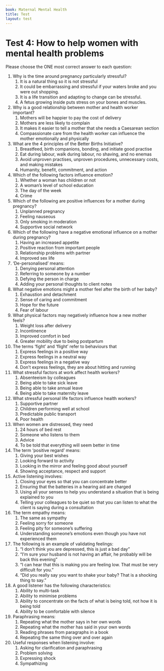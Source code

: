 ```yaml
---
book: Maternal Mental Health
title: Test
layout: test
---
```


# Test 4: How to help women with mental health problems

Please choose the ONE most correct answer to each question:
 
1.	Why is the time around pregnancy particularly stressful?
	1.	It is a natural thing so it is not stressful
	1.	It could be embarrassing and stressful if your waters broke and you were out shopping. 
	1.	It is a life transition and adapting to change can be stressful.
	1.	A fetus growing inside puts stress on your bones and muscles. 
2.	Why is a good relationship between mother and health worker important?
	1.	Mothers will be happier to pay the cost of delivery
	1.	Mothers are less likely to complain
	1.	It makes it easier to tell a mother that she needs a Caesarean section
	1.	Compassionate care from the health worker can influence the mother emotionally and physically
3.	What are the 4 principles of the Better Births Initiative?
	1.	Breastfeed, birth companions, bonding, and initiate good practise
	1.	Eat during labour, walk during labour, no shaving, and no enemas
	1.	Avoid unproven practises, unproven procedures, unnecessary costs, and making mistakes
	1.	Humanity, benefit, commitment, and action
4. Which of the following factors influence emotion?
	1.	Whether a woman has children or not
	1.	A woman’s level of school education
	1.	The day of the week
	1.	Crime
5.	Which of the following are positive influences for a mother during pregnancy?
	1.	Unplanned pregnancy
	1.	Feeling nauseous
	1.	Only smoking in moderation
	1.	Supportive social network
6.	Which of the following have a negative emotional influence on a mother during pregnancy?
	1.	Having an increased appetite
	1.	Positive reaction from important people
	1.	Relationship problems with partner
	1.	Improved sex life
7.	‘De-personalised’ means:
	1.	Denying personal attention
	1.	Referring to someone by a number
	1.	Defying the person in charge
	1.	Adding your personal thoughts to client notes
8.	What negative emotions might a mother feel after the birth of her baby?
	1.	Exhaustion and detachment
	1.	Sense of caring and commitment
	1.	Hope for the future
	1.	Fear of labour 
9.	What physical factors may negatively influence how a new mother feels?
	1.	Weight loss after delivery
	1.	Incontinence
	1.	Improved comfort in bed
	1.	Greater mobility due to being postpartum
10.	The terms ‘fight’ and ‘flight’ refer to behaviours that
	1.	Express feelings in a positive way
	1.	Express feelings in a neutral way
	1.	Express feelings in a negative way
	1.	Don’t express feelings, they are about hitting and running
11.	What stressful factors at work affect health workers?
	1.	Absenteeism by colleagues
	1.	Being able to take sick leave
	1.	Being able to take annual leave
	1.	Being able to take maternity leave
12.	What stressful personal life factors influence health workers? 
	1.	Supportive partner
	1.	Children performing well at school
	1.	Predictable public transport
	1.	Poor health
13.	When women are distressed, they need
	1.	24 hours of bed rest
	1.	Someone who listens to them
	1.	Advice
	1.	To be told that everything will seem better in time
14.	The term ‘positive regard’ means:
	1.	Giving your best wishes
	1.	Looking forward to activity
	1.	Looking in the mirror and feeling good about yourself
	1.	Showing acceptance, respect and support
15.	Active listening involves:
	1.	Closing your eyes so that you can concentrate better
	1.	Ensuring that the batteries in a hearing aid are charged
	1.	Using all your senses to help you understand a situation that is being explained to you
	1.	Telling your colleagues to be quiet so that you can listen to what the client is saying during a consultation
16.	The term empathy means:
	1.	The same as sympathy
	1.	Feeling sorry for someone
	1.	Feeling pity for someone’s suffering
	1.	Understanding someone’s emotions even though you have not experienced them 
17.	The following is an example of validating feelings:
	1.	“I don’t think you are depressed, this is just a bad day”
	1.	“I’m sure your husband is not having an affair, he probably will be back this evening”
	1.	“I can hear that this is making you are feeling low. That must be very difficult for you.”
	1.	“Did you really say you want to shake your baby? That is a shocking thing to say.”
18.	A good listener has the following characteristics:
	1.	Ability to multi-task
	1.	Ability to minimise problems
	1.	Ability to concentrate on the facts of what is being told, not how it is being told
	1.	Ability to be comfortable with silence
19.	Paraphrasing means:
	1.	Repeating what the mother says in her own words
	1.	Repeating what the mother has said in your own words
	1.	Reading phrases from paragraphs in a book
	1.	Repeating the same thing over and over again
20.	Useful responses when listening involve:
	1.	Asking for clarification and paraphrasing
	1.	Problem solving
	1.	Expressing shock
	1.	Sympathizing